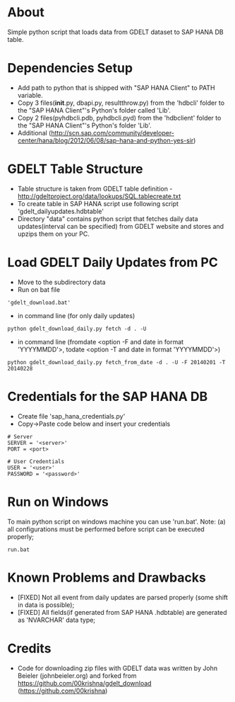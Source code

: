 About
=====
Simple python script that loads data from GDELT dataset to SAP HANA DB table.

Dependencies Setup
==================
* Add path to python that is shipped with "SAP HANA Client" to PATH variable.
* Copy 3 files(__init__.py, dbapi.py, resultthrow.py) from the 'hdbcli' folder to the "SAP HANA Client"'s Python's folder called 'Lib'.
* Copy 2 files(pyhdbcli.pdb, pyhdbcli.pyd) from the 'hdbclient' folder to the "SAP HANA Client"'s Python's folder 'Lib'.
* Additional (http://scn.sap.com/community/developer-center/hana/blog/2012/06/08/sap-hana-and-python-yes-sir)


GDELT Table Structure
====================================
* Table structure is taken from GDELT table definition - http://gdeltproject.org/data/lookups/SQL.tablecreate.txt
* To create table in SAP HANA script use following script 'gdelt_dailyupdates.hdbtable'
* Directory "data" contains python script that fetches daily data updates(interval can be specified) from GDELT website and stores and upzips them on your PC.


Load GDELT Daily Updates from PC
======================================================
* Move to the subdirectory data
* Run on bat file
```
'gdelt_download.bat'
```
* in command line (for only daily updates)
```
python gdelt_download_daily.py fetch -d . -U
```
* in command line (fromdate <option -F and date in format 'YYYYMMDD'>, todate <option -T and date in format 'YYYYMMDD'>)
```
python gdelt_download_daily.py fetch_from_date -d . -U -F 20140201 -T 20140228
```


Credentials for the SAP HANA DB
======================================
* Create file 'sap_hana_credentials.py'
* Copy->Paste code below and insert your credentials
```
# Server 
SERVER = '<server>'
PORT = <port>

# User Credentials
USER = '<user>'
PASSWORD = '<password>'
```

Run on Windows
==============
To main python script on windows machine you can use 'run.bat'.
Note: (a) all configurations must be performed before script can be executed properly;
```
run.bat
```	

Known Problems and Drawbacks
============================
* [FIXED] Not all event from daily updates are parsed properly (some shift in data is possible);
* [FIXED] All fields(if generated from SAP HANA .hdbtable) are generated as 'NVARCHAR' data type;

Credits
=======
* Code for downloading zip files with GDELT data was written by John Beieler (johnbeieler.org) and forked from https://github.com/00krishna/gdelt_download (https://github.com/00krishna)